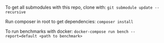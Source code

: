 To get all submodules with this repo, clone with:
`git submodule update --recursive`

Run composer in root to get dependencies:
`composer install`

To run benchmarks with docker:
`docker-compose run bench --report=default <path to benchmark>`
